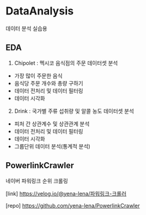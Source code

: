 # DataAnalysis
데이터 분석 실습용

## EDA
1. Chipolet : 멕시코 음식점의 주문 데이터셋 분석
- 가장 많이 주문한 음식
- 음식당 주문 개수와 총량 구하기
- 데이터 전처리 및 데이터 필터링
- 데이터 시각화

2. Drink : 국가별 주류 섭취량 및 알콜 농도 데이터셋 분석
- 피처 간 상관계수 및 상관관계 분석
- 데이터 전처리 및 데이터 필터링
- 데이터 시각화
- 그룹단위 데이터 분석(통계적 분석)

## PowerlinkCrawler
네이버 파워링크 순위 크롤링

[link] https://velog.io/@yena-lena/파워링크-크롤러

[repo] https://github.com/yena-lena/PowerlinkCrawler
